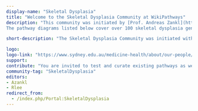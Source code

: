 ```yaml
---
display-name: "Skeletal Dysplasia"
title: "Welcome to the Skeletal Dysplasia Community at WikiPathways"
description: "This community was initiated by [Prof. Andreas Zankl](https://www.sydney.edu.au/medicine-health/about/our-people/academic-staff/andreas-zankl.html) at the University of Sydney. Our goal is to create Wikipathways diagrams for all known skeletal dysplasia genes. Skeletal dysplasias are rare genetic disorders affecting the development and normal function of the skeleton. They are typically caused by genetic variants in a single gene, causing abnormal function of that particular gene. As such, skeletal dysplasias allow us to study the effect of abnormal function of a particular gene on skeletal development. Skeletal dysplasias occur as spontanous mutations in humans, but also in cats, dogs, mice and other animals. In addition, mouse models that carry mutations found in human patients have been created to study the functional consequences of these mutations in more detail. There are 461 different skeletal dysplasias and pathogenic variants in 437 different genes have been identified in 425 of these 461 disorders ([PMID:31633310](https://pubmed.ncbi.nlm.nih.gov/31633310/)). We thus know the genetic basis for over 90% of all skeletal dysplasias. However, we are only beginning to understand what these genes do, how they interact and how mutations in these genes lead to the extreme skeletal phenotypes that we observe in patients with skeletal dysplasias. By curating the world's knowledge about these genes and the disorders they cause, we hope to arrive at a systems level understanding of skeletal biology, seen through the lens of skeletal dysplasias.
The pathway diagrams listed below cover over 100 skeletal dysplasia genes, about 25% of the total number of known skeletal dysplasia genes. Please help us cover the rest!"

short-description: "The Skeletal Dysplasia Community was initiated with the goal to create Wikipathways diagrams for all known skeletal dysplasia genes."

logo: 
logo-link: "https://www.sydney.edu.au/medicine-health/about/our-people/academic-staff/andreas-zankl.html"
support:
contribute: "You are invited to test and curate existing pathways as well as to create new ones. All suggestions and contributions are welcome. Contact Prof. Andreas Zankl (andreas.zankl[AT]sydney.edu.au) if you interested in adding pathways to the Skeletal Dysplasia Portal."
community-tag: "SkeletalDysplasia"
editors:
- Azankl
- Rlee
redirect_from:
  - /index.php/Portal:SkeletalDysplasia
---
```

